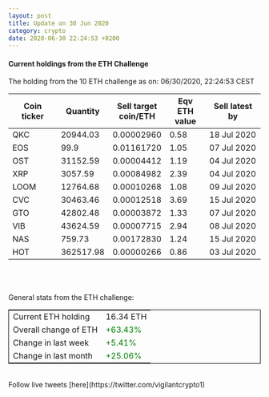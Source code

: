 ```yaml
---
layout: post
title: Update on 30 Jun 2020
category: crypto
date: 2020-06-30 22:24:53 +0200
---
```

<!-- Global site tag (gtag.js) - Google Analytics -->
<script async src="https://www.googletagmanager.com/gtag/js?id=UA-103831149-5"></script>
<script>
  window.dataLayer = window.dataLayer || [];
  function gtag(){dataLayer.push(arguments);}
  gtag('js', new Date());

  gtag('config', 'UA-103831149-5');
</script>


#### Current holdings from the ETH Challenge

The holding from the 10 ETH challenge as on: 06/30/2020, 22:24:53 CEST

|Coin ticker|Quantity|Sell target<br>coin/ETH|Eqv ETH<br>value|Sell latest by|
|-----------|--------|-----------|-----------|--------------|
QKC|20944.03|  0.00002960|0.58|18 Jul 2020|
EOS|99.9|  0.01161720|1.05|07 Jul 2020|
OST|31152.59|  0.00004412|1.19|04 Jul 2020|
XRP|3057.59|  0.00084982|2.39|04 Jul 2020|
LOOM|12764.68|  0.00010268|1.08|09 Jul 2020|
CVC|30463.46|  0.00012518|3.69|15 Jul 2020|
GTO|42802.48|  0.00003872|1.33|07 Jul 2020|
VIB|43624.59|  0.00007715|2.94|08 Jul 2020|
NAS|759.73|  0.00172830|1.24|15 Jul 2020|
HOT|362517.98|  0.00000266|0.86|03 Jul 2020|

<br>
<br>
<br>
General stats from the ETH challenge:

<table style="border:1px solid black;margin-left:auto;margin-right:auto;">
	<tbody>
	<tr>
		<td>Current ETH holding</td>
		<td>     16.34 ETH</td>
	</tr>
	<tr>
		<td>Overall change of ETH</td>
		<td><font color="green">+63.43%</font></td>
	</tr>
	<tr>
		<td>Change in last week</td>
		<td><font color="green">+5.41%</font></td>
	</tr>
	<tr>
		<td>Change in last month</td>
		<td><font color="green">+25.06%</font></td>
	</tr>
	</tbody>
</table>

<br>
Follow live tweets [here](https://twitter.com/vigilantcrypto1)
<br>
<br>